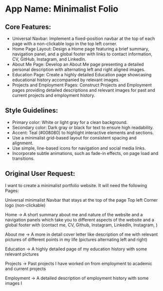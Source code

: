 # **App Name**: Minimalist Folio

## Core Features:

- Universal Navbar: Implement a fixed-position navbar at the top of each page with a non-clickable logo in the top left corner.
- Home Page Layout: Design a Home page featuring a brief summary, navigation panel, and a global footer with links to contact information, CV, GitHub, Instagram, and LinkedIn.
- About Me Page: Develop an About Me page presenting a detailed personal description with alternating left and right aligned images.
- Education Page: Create a highly detailed Education page showcasing educational history accompanied by relevant images.
- Projects and Employment Pages: Construct Projects and Employment pages providing detailed descriptions and relevant images for past and current projects and employment history.

## Style Guidelines:

- Primary color: White or light gray for a clean background.
- Secondary color: Dark gray or black for text to ensure high readability.
- Accent: Teal (#008080) to highlight interactive elements and sections.
- Use a minimalist grid-based layout for consistent spacing and alignment.
- Use simple, line-based icons for navigation and social media links.
- Incorporate subtle animations, such as fade-in effects, on page load and transitions.

## Original User Request:
I want to create a minimalist portfolio website. It will need the following Pages:

Universal minimalist Navbar that stays at the top of the page
Top left Corner logo (non-clickable)

Home -> A short summary about me and nature of the website and a navigation panels which take you to different aspects of the website and a global footer with (contact me, CV, Github, Instagram, LinkedIn, Instagram, )

About me -> A more in detail cover letter like description of me with relevant pictures of different points in my life (pictures alternating left and right)

Education -> A highly detailed page of my education history with some relevant pictures

Projects -> Past projects I have worked on from employment to academic and current projects

Employment  -> A detailed description of employment history with some images
I
  
